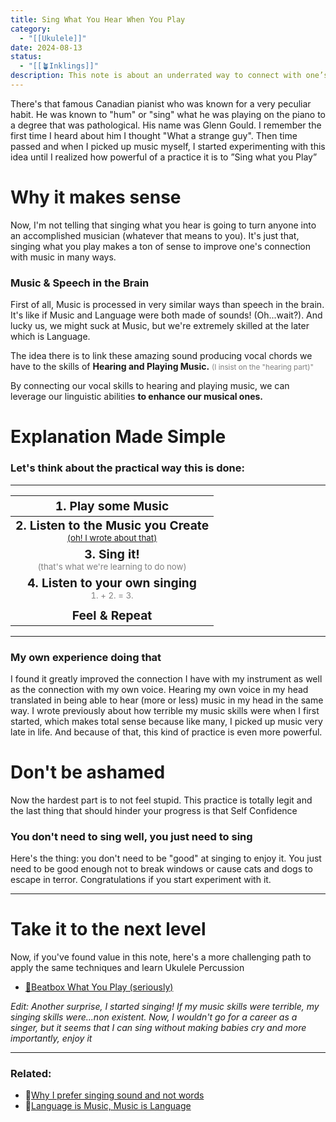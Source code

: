 ```yaml
---
title: Sing What You Hear When You Play
category:
  - "[[Ukulele]]"
date: 2024-08-13
status:
  - "[[🪴Inklings]]"
description: This note is about an underrated way to connect with one’s music. It’s obscure, strange and weird but equally effective.
---
```

There's that famous Canadian pianist who was known for a very peculiar habit. He was known to "hum" or "sing" what he was playing on the piano to a degree that was pathological. His name was Glenn Gould.
I remember the first time I heard about him I thought "What a strange guy". Then time passed and when I picked up music myself, I started experimenting with this idea until I realized how powerful of a practice it is to ”Sing what you Play”


# Why it makes sense
Now, I'm not telling that singing what you hear is going to turn anyone into an accomplished musician (whatever that means to you). It's just that, singing what you play makes a ton of sense to improve one's connection with music in many ways.

### Music & Speech in the Brain
First of all, Music is processed in very similar ways than speech in the brain. It's like if Music and Language were both made of sounds! (Oh...wait?). 
And lucky us, we might suck at Music, but we're extremely skilled at the later which is Language. 

The idea there is to link these amazing sound producing vocal chords we have to the skills of **Hearing and Playing Music.** <small style="color: grey;">(I insist on the "hearing part)"</small>

By connecting our vocal skills to hearing and playing music, we can leverage our linguistic abilities **to enhance our musical ones.**



# Explanation Made Simple

### Let's think about the practical way this is done:

---

|                                                   <big>1. Play some Music </big>                                                    |
| :---------------------------------------------------------------------------------------------------------------------------------: |
| **<big>2. Listen to the Music you Create</big>**<br><small style="color: grey;"> [(oh! I wrote about that)](Engage-all-the-senses.md) </small> |
|            **<big>3. Sing it! </big>**<br><small style="color: grey;">(that's what we're learning to do now)</small><br>            |
|                 **<big>4. Listen to your own singing</big>**<br><small style="color: grey;"> 1. + 2. = 3. </small>                  |
|                                                                                                                                     |
|                                                    <big>**Feel & Repeat**</big>                                                     |

---
### My own experience doing that
I found it greatly improved the connection I have with my instrument as well as the connection with my own voice. Hearing my own voice in my head translated in being able to hear (more or less) music in my head in the same way. I wrote previously about how terrible my music skills were when I first started, which makes total sense because like many, I picked up music very late in life. And because of that, this kind of practice is even more powerful.

# Don't be ashamed
Now the hardest part is to not feel stupid. This practice is totally legit and the last thing that should hinder your progress is that Self Confidence 

### You don't need to sing well, you just need to sing
Here's the thing: you don't need to be "good" at singing to enjoy it. You just need to be good enough not to break windows or cause cats and dogs to escape in terror. Congratulations if you start experiment with it.


---

# Take it to the next level
Now, if you've found value in this note, here's a more challenging path to apply the same techniques and learn Ukulele Percussion
- [📝Beatbox What You Play (seriously)](beatbox-what-you-play)



*Edit: Another surprise, I started singing! If my music skills were terrible, my singing skills were...non existent. Now, I wouldn't go for a career as a singer, but it seems that I can sing without making babies cry and more importantly, enjoy it*




---
### Related:
- 📝[Why I prefer singing sound and not words](/notes/singing-sound-vs-words)
- 📝[Language is Music, Music is Language](/notes/music-is-language)
